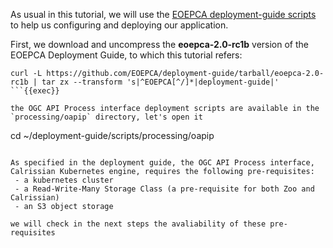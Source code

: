 As usual in this tutorial, we will use the [EOEPCA deployment-guide scripts](https://github.com/EOEPCA/deployment-guide) to help us configuring and deploying our application.

First, we download and uncompress the **eoepca-2.0-rc1b** version of the EOEPCA Deployment Guide, to which this tutorial refers:

```
curl -L https://github.com/EOEPCA/deployment-guide/tarball/eoepca-2.0-rc1b | tar zx --transform 's|^EOEPCA[^/]*|deployment-guide|'
```{{exec}}

the OGC API Process interface deployment scripts are available in the `processing/oapip` directory, let's open it

```
cd ~/deployment-guide/scripts/processing/oapip
```{{exec}}

As specified in the deployment guide, the OGC API Process interface, Calrissian Kubernetes engine, requires the following pre-requisites:
 - a kubernetes cluster
 - a Read-Write-Many Storage Class (a pre-requisite for both Zoo and Calrissian)
 - an S3 object storage

we will check in the next steps the avaliability of these pre-requisites
